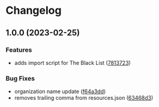 # Changelog

## 1.0.0 (2023-02-25)


### Features

* adds import script for The Black List ([7813723](https://www.github.com/skateboarding-community/data/commit/78137232af18c07b080532852dc53df54488ce26))


### Bug Fixes

* organization name update ([f64a3dd](https://www.github.com/skateboarding-community/data/commit/f64a3dd55b26ff77779abcc12b362528b973d3f7))
* removes trailing comma from resources.json ([63468d3](https://www.github.com/skateboarding-community/data/commit/63468d321d8842e5587ce6ce37ef6b716c62d2d3))
